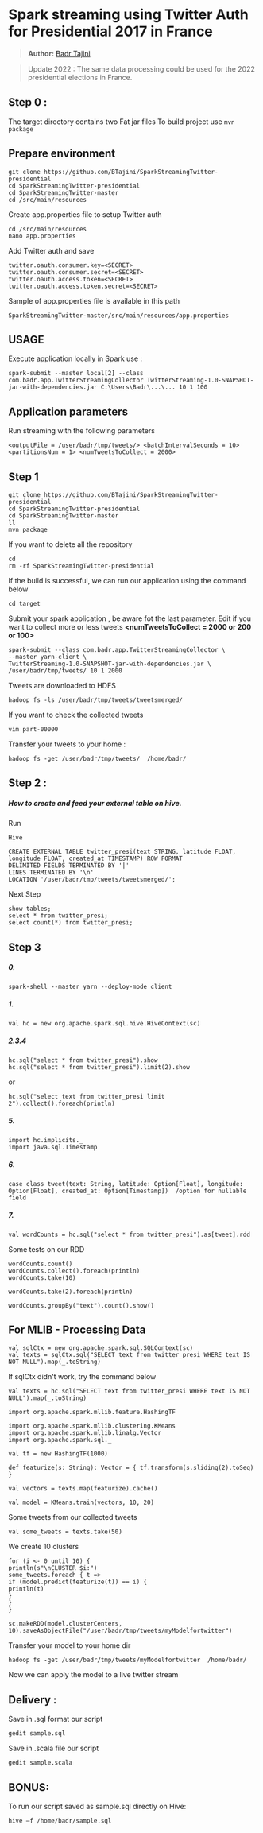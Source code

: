 # Spark streaming using Twitter Auth for Presidential 2017 in France

> **Author:**
> [Badr Tajini](https://scholar.google.fr/citations?user=YuxT3tYAAAAJ&hl=en) <br>

> Update 2022 : The same data processing could be used for the 2022 presidential elections in France.

## Step 0 :
The target directory contains two Fat jar files
To build project use ```mvn package```

## Prepare environment
```
git clone https://github.com/BTajini/SparkStreamingTwitter-presidential
cd SparkStreamingTwitter-presidential
cd SparkStreamingTwitter-master
cd /src/main/resources
```
Create app.properties file to setup Twitter auth
```
cd /src/main/resources
nano app.properties
```
Add Twitter auth and save

```
twitter.oauth.consumer.key=<SECRET>
twitter.oauth.consumer.secret=<SECRET>
twitter.oauth.access.token=<SECRET>
twitter.oauth.access.token.secret=<SECRET>
```
Sample of app.properties file is available in this path
```
SparkStreamingTwitter-master/src/main/resources/app.properties
```
## USAGE
Execute application locally in Spark use :
```
spark-submit --master local[2] --class com.badr.app.TwitterStreamingCollector TwitterStreaming-1.0-SNAPSHOT-jar-with-dependencies.jar C:\Users\Badr\...\... 10 1 100
```
## Application parameters
Run streaming with the following parameters

```
<outputFile = /user/badr/tmp/tweets/> <batchIntervalSeconds = 10> <partitionsNum = 1> <numTweetsToCollect = 2000>
```

## Step 1 
```
git clone https://github.com/BTajini/SparkStreamingTwitter-presidential
cd SparkStreamingTwitter-presidential
cd SparkStreamingTwitter-master
ll
mvn package
```

If you want to delete all the repository
```
cd
rm -rf SparkStreamingTwitter-presidential
```

If the build is successful, we can run our application using the command below 
```
cd target

```
Submit your spark application , be aware fot the last parameter.
Edit if you want to collect more or less tweets **<numTweetsToCollect = 2000 or 200 or 100>** 
```
spark-submit --class com.badr.app.TwitterStreamingCollector \
--master yarn-client \
TwitterStreaming-1.0-SNAPSHOT-jar-with-dependencies.jar \
/user/badr/tmp/tweets/ 10 1 2000
```

Tweets are downloaded to HDFS

```
hadoop fs -ls /user/badr/tmp/tweets/tweetsmerged/
```

If you want to check the collected tweets
```
vim part-00000
```

Transfer your tweets to your home :
```
hadoop fs -get /user/badr/tmp/tweets/  /home/badr/
```

## Step 2 :

##### How to create and feed your external table on hive.

Run 
```
Hive
```

```
CREATE EXTERNAL TABLE twitter_presi(text STRING, latitude FLOAT, longitude FLOAT, created_at TIMESTAMP) ROW FORMAT
DELIMITED FIELDS TERMINATED BY '|'
LINES TERMINATED BY '\n'
LOCATION '/user/badr/tmp/tweets/tweetsmerged/';
```
Next Step 
```
show tables;
select * from twitter_presi;
select count(*) from twitter_presi;
```
## Step 3 

##### 0.
```
spark-shell --master yarn --deploy-mode client
```
##### 1.
```
val hc = new org.apache.spark.sql.hive.HiveContext(sc)
```
##### 2.3.4
```
hc.sql("select * from twitter_presi").show
hc.sql("select * from twitter_presi").limit(2).show
```
or
```
hc.sql("select text from twitter_presi limit 2").collect().foreach(println)
```
##### 5.
```
import hc.implicits._
import java.sql.Timestamp
```
##### 6.
```
case class tweet(text: String, latitude: Option[Float], longitude: Option[Float], created_at: Option[Timestamp])  /option for nullable field
```
##### 7.
```
val wordCounts = hc.sql("select * from twitter_presi").as[tweet].rdd
```
Some tests on our RDD
```
wordCounts.count()
wordCounts.collect().foreach(println)
wordCounts.take(10)

wordCounts.take(2).foreach(println)

wordCounts.groupBy("text").count().show()
```

## For MLIB  - Processing Data

```
val sqlCtx = new org.apache.spark.sql.SQLContext(sc)
val texts = sqlCtx.sql("SELECT text from twitter_presi WHERE text IS NOT NULL").map(_.toString)
```
If sqlCtx didn't work, try the command below
```
val texts = hc.sql("SELECT text from twitter_presi WHERE text IS NOT NULL").map(_.toString)
```
```
import org.apache.spark.mllib.feature.HashingTF

import org.apache.spark.mllib.clustering.KMeans
import org.apache.spark.mllib.linalg.Vector
import org.apache.spark.sql._
```
```
val tf = new HashingTF(1000)
```
```
def featurize(s: String): Vector = { tf.transform(s.sliding(2).toSeq) }
```
```
val vectors = texts.map(featurize).cache()
```
```
val model = KMeans.train(vectors, 10, 20)
```
Some tweets from our collected tweets
```
val some_tweets = texts.take(50)
```
We create 10 clusters
```
for (i <- 0 until 10) {
println(s"\nCLUSTER $i:")
some_tweets.foreach { t =>
if (model.predict(featurize(t)) == i) {
println(t)
}
}
}
```

```
sc.makeRDD(model.clusterCenters, 10).saveAsObjectFile("/user/badr/tmp/tweets/myModelfortwitter")

```

Transfer your model to your home dir

```
hadoop fs -get /user/badr/tmp/tweets/myModelfortwitter  /home/badr/
```

Now we can apply the model to a live twitter stream

## Delivery :

Save in .sql format our script

```
gedit sample.sql
```

Save in .scala file our script

```
gedit sample.scala
```

## BONUS:
To run our script saved as sample.sql directly on Hive:

```
hive –f /home/badr/sample.sql
```
